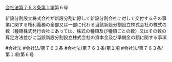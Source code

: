 [会社法第７６３条第１項](会社法＿＿＿＿第７６３条第１項)第６号

新設分割設立株式会社が新設分割に際して新設分割会社に対して交付するその事業に関する権利義務の全部又は一部に代わる当該新設分割設立株式会社の株式の数（種類株式発行会社にあっては、株式の種類及び種類ごとの数）又はその数の算定方法並びに当該新設分割設立株式会社の資本金及び準備金の額に関する事項


#会社法
#会社法/第７６３条
#会社法/第７６３条/第１項
#会社法/第７６３条/第１項/第６号
